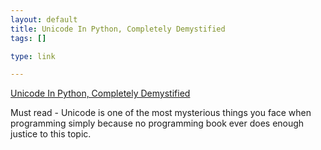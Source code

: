 ```yaml
--- 
layout: default
title: Unicode In Python, Completely Demystified
tags: []

type: link

---
```

<a href="http://farmdev.com/talks/unicode/">Unicode In Python, Completely Demystified</a>

Must read - Unicode is one of the most mysterious things you face when programming simply because no programming book ever does enough justice to this topic.
